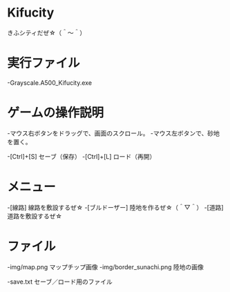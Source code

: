 # Kifucity
きふシティだぜ☆（＾～＾）

実行ファイル
================

-Grayscale.A500_Kifucity.exe


ゲームの操作説明
================

-マウス右ボタンをドラッグで、画面のスクロール。
-マウス左ボタンで、砂地を置く。

-[Ctrl]+[S] セーブ（保存）
-[Ctrl]+[L] ロード（再開）

メニュー
========

-[線路]         線路を敷設するぜ☆
-[ブルドーザー] 陸地を作るぜ☆（＾▽＾）
-[道路]         道路を敷設するぜ☆


ファイル
========

-img/map.png            マップチップ画像
-img/border_sunachi.png 陸地の画像

-save.txt セーブ／ロード用のファイル

